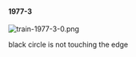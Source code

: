 #### 1977-3
![train-1977-3-0.png](https://github.com/lil-lab/nlvr/raw/master/nlvr/train/images/65/train-1977-3-0.png "train-1977-3-0.png")

black circle is not touching the edge